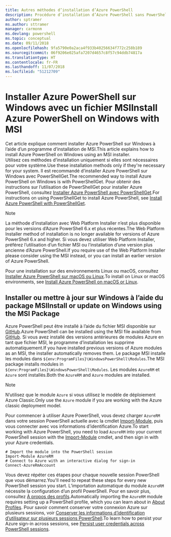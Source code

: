 ```yaml
---
title: Autres méthodes d’installation d’Azure PowerShell
description: Procédure d’installation d’Azure PowerShell sans PowerShellGet à l’aide d’un fichier MSI
author: sptramer
ms.author: sttramer
manager: carmonm
ms.devlang: powershell
ms.topic: conceptual
ms.date: 09/11/2018
ms.openlocfilehash: 9fa5790e0a2aca4f933b40256634f772c258b189
ms.sourcegitcommit: 06f9206e025afa7207d4657c8f57c94ddb74817a
ms.translationtype: HT
ms.contentlocale: fr-FR
ms.lasthandoff: 11/07/2018
ms.locfileid: "51212709"
---
```

# <a name="install-azure-powershell-on-windows-with-msi"></a><span data-ttu-id="05a73-103">Installer Azure PowerShell sur Windows avec un fichier MSI</span><span class="sxs-lookup"><span data-stu-id="05a73-103">Install Azure PowerShell on Windows with MSI</span></span>

<span data-ttu-id="05a73-104">Cet article explique comment installer Azure PowerShell sur Windows à l’aide d’un programme d’installation de MSI.</span><span class="sxs-lookup"><span data-stu-id="05a73-104">This article explains how to install Azure PowerShell on Windows using an MSI installer.</span></span>  
<span data-ttu-id="05a73-105">Utilisez ces méthodes d’installation uniquement si elles sont nécessaires pour votre système.</span><span class="sxs-lookup"><span data-stu-id="05a73-105">Use these installation methods only if they're necessary for your system.</span></span> <span data-ttu-id="05a73-106">Il est recommandé d’installer Azure PowerShell sur Windows avec PowerShellGet.</span><span class="sxs-lookup"><span data-stu-id="05a73-106">The recommended way to install Azure PowerShell on Windows is with PowerShellGet.</span></span> <span data-ttu-id="05a73-107">Pour obtenir des instructions sur l’utilisation de PowerShellGet pour installer Azure PowerShell, consultez [Installer Azure PowerShell avec PowerShellGet](install-azurerm-ps.md).</span><span class="sxs-lookup"><span data-stu-id="05a73-107">For instructions on using PowerShellGet to install Azure PowerShell, see [Install Azure PowerShell with PowerShellGet](install-azurerm-ps.md).</span></span>

> [!NOTE]
> <span data-ttu-id="05a73-108">La méthode d’installation avec Web Platform Installer n’est plus disponible pour les versions d’Azure PowerShell 6.x et plus récentes.</span><span class="sxs-lookup"><span data-stu-id="05a73-108">The Web Platform Installer method of installation is no longer available for versions of Azure PowerShell 6.x and higher.</span></span> <span data-ttu-id="05a73-109">Si vous devez utiliser Web Platform Installer, préférez l’utilisation d’un fichier MSI ou l’installation d’une version plus ancienne d’Azure PowerShell.</span><span class="sxs-lookup"><span data-stu-id="05a73-109">If you require use of the Web Platform Installer please consider using the MSI instead, or you can install an earlier version of Azure PowerShell.</span></span>

<span data-ttu-id="05a73-110">Pour une installation sur des environnements Linux ou macOS, consultez [Installer Azure PowerShell sur macOS ou Linux](install-azurermps-maclinux.md).</span><span class="sxs-lookup"><span data-stu-id="05a73-110">To install on Linux or macOS environments, see [Install Azure PowerShell on macOS or Linux](install-azurermps-maclinux.md).</span></span>

## <a name="install-or-update-on-windows-using-the-msi-package"></a><span data-ttu-id="05a73-111">Installer ou mettre à jour sur Windows à l’aide du package MSI</span><span class="sxs-lookup"><span data-stu-id="05a73-111">Install or update on Windows using the MSI Package</span></span>

<span data-ttu-id="05a73-112">Azure PowerShell peut être installé à l’aide du fichier MSI disponible sur [GitHub](https://github.com/Azure/azure-powershell/releases/latest).</span><span class="sxs-lookup"><span data-stu-id="05a73-112">Azure PowerShell can be installed using the MSI file available from [GitHub](https://github.com/Azure/azure-powershell/releases/latest).</span></span> <span data-ttu-id="05a73-113">Si vous avez installé des versions antérieures de modules Azure en tant que fichier MSI, le programme d’installation les supprime automatiquement.</span><span class="sxs-lookup"><span data-stu-id="05a73-113">If you have installed previous versions of Azure modules as an MSI, the installer automatically removes them.</span></span> <span data-ttu-id="05a73-114">Le package MSI installe les modules dans `${env:ProgramFiles}\WindowsPowerShell\Modules`.</span><span class="sxs-lookup"><span data-stu-id="05a73-114">The MSI package installs modules in `${env:ProgramFiles}\WindowsPowerShell\Modules`.</span></span> <span data-ttu-id="05a73-115">Les modules `AzureRM` et `Azure` sont installés.</span><span class="sxs-lookup"><span data-stu-id="05a73-115">Both the `AzureRM` and `Azure` modules are installed.</span></span>

> [!NOTE]
> <span data-ttu-id="05a73-116">N’utilisez que le module `Azure` si vous utilisez le modèle de déploiement Azure Classic.</span><span class="sxs-lookup"><span data-stu-id="05a73-116">Only use the `Azure` module if you are working with the Azure classic deployment model.</span></span>

<span data-ttu-id="05a73-117">Pour commencer à utiliser Azure PowerShell, vous devez charger `AzureRM` dans votre session PowerShell actuelle avec la cmdlet [Import-Module](/powershell/module/Microsoft.PowerShell.Core/Import-Module), puis vous connecter avec vos informations d’identification Azure.</span><span class="sxs-lookup"><span data-stu-id="05a73-117">To start working with Azure PowerShell, you need to load `AzureRM` into your current PowerShell session with the [Import-Module](/powershell/module/Microsoft.PowerShell.Core/Import-Module) cmdlet, and then sign in with your Azure credentials.</span></span>

```powershell-interactive
# Import the module into the PowerShell session
Import-Module AzureRM
# Connect to Azure with an interactive dialog for sign-in
Connect-AzureRmAccount
```

<span data-ttu-id="05a73-118">Vous devez répéter ces étapes pour chaque nouvelle session PowerShell que vous démarrez.</span><span class="sxs-lookup"><span data-stu-id="05a73-118">You'll need to repeat these steps for every new PowerShell session you start.</span></span> <span data-ttu-id="05a73-119">L’importation automatique du module `AzureRM` nécessite la configuration d’un profil PowerShell. Pour en savoir plus, consultez [À propos des profils](/powershell/module/microsoft.powershell.core/about/about_profiles).</span><span class="sxs-lookup"><span data-stu-id="05a73-119">Automatically importing the `AzureRM` module requires setting up a PowerShell profile, which you can learn about in [About Profiles](/powershell/module/microsoft.powershell.core/about/about_profiles).</span></span>
<span data-ttu-id="05a73-120">Pour savoir comment conserver votre connexion Azure sur plusieurs sessions, voir [Conserver les informations d’identification d’utilisateur sur plusieurs sessions PowerShell](context-persistence.md).</span><span class="sxs-lookup"><span data-stu-id="05a73-120">To learn how to persist your Azure sign-in across sessions, see [Persist user credentials across PowerShell sessions](context-persistence.md).</span></span>
